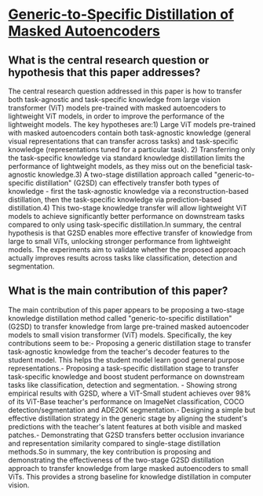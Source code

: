 # [Generic-to-Specific Distillation of Masked Autoencoders](https://arxiv.org/abs/2302.14771)

## What is the central research question or hypothesis that this paper addresses?

The central research question addressed in this paper is how to transfer both task-agnostic and task-specific knowledge from large vision transformer (ViT) models pre-trained with masked autoencoders to lightweight ViT models, in order to improve the performance of the lightweight models. The key hypotheses are:1) Large ViT models pre-trained with masked autoencoders contain both task-agnostic knowledge (general visual representations that can transfer across tasks) and task-specific knowledge (representations tuned for a particular task). 2) Transferring only the task-specific knowledge via standard knowledge distillation limits the performance of lightweight models, as they miss out on the beneficial task-agnostic knowledge.3) A two-stage distillation approach called "generic-to-specific distillation" (G2SD) can effectively transfer both types of knowledge - first the task-agnostic knowledge via a reconstruction-based distillation, then the task-specific knowledge via prediction-based distillation.4) This two-stage knowledge transfer will allow lightweight ViT models to achieve significantly better performance on downstream tasks compared to only using task-specific distillation.In summary, the central hypothesis is that G2SD enables more effective transfer of knowledge from large to small ViTs, unlocking stronger performance from lightweight models. The experiments aim to validate whether the proposed approach actually improves results across tasks like classification, detection and segmentation.


## What is the main contribution of this paper?

The main contribution of this paper appears to be proposing a two-stage knowledge distillation method called "generic-to-specific distillation" (G2SD) to transfer knowledge from large pre-trained masked autoencoder models to small vision transformer (ViT) models. Specifically, the key contributions seem to be:- Proposing a generic distillation stage to transfer task-agnostic knowledge from the teacher's decoder features to the student model. This helps the student model learn good general purpose representations.- Proposing a task-specific distillation stage to transfer task-specific knowledge and boost student performance on downstream tasks like classification, detection and segmentation. - Showing strong empirical results with G2SD, where a ViT-Small student achieves over 98% of its ViT-Base teacher's performance on ImageNet classification, COCO detection/segmentation and ADE20K segmentation.- Designing a simple but effective distillation strategy in the generic stage by aligning the student's predictions with the teacher's latent features at both visible and masked patches.- Demonstrating that G2SD transfers better occlusion invariance and representation similarity compared to single-stage distillation methods.So in summary, the key contribution is proposing and demonstrating the effectiveness of the two-stage G2SD distillation approach to transfer knowledge from large masked autoencoders to small ViTs. This provides a strong baseline for knowledge distillation in computer vision.
